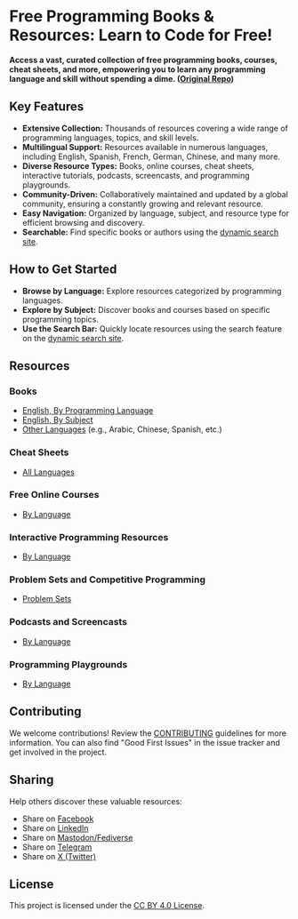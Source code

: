 # Free Programming Books & Resources: Learn to Code for Free!

**Access a vast, curated collection of free programming books, courses, cheat sheets, and more, empowering you to learn any programming language and skill without spending a dime. ([Original Repo](https://github.com/EbookFoundation/free-programming-books))**

## Key Features

*   **Extensive Collection:** Thousands of resources covering a wide range of programming languages, topics, and skill levels.
*   **Multilingual Support:** Resources available in numerous languages, including English, Spanish, French, German, Chinese, and many more.
*   **Diverse Resource Types:** Books, online courses, cheat sheets, interactive tutorials, podcasts, screencasts, and programming playgrounds.
*   **Community-Driven:**  Collaboratively maintained and updated by a global community, ensuring a constantly growing and relevant resource.
*   **Easy Navigation:**  Organized by language, subject, and resource type for efficient browsing and discovery.
*   **Searchable:**  Find specific books or authors using the [dynamic search site](https://ebookfoundation.github.io/free-programming-books-search/).

## How to Get Started

*   **Browse by Language:** Explore resources categorized by programming languages.
*   **Explore by Subject:** Discover books and courses based on specific programming topics.
*   **Use the Search Bar:** Quickly locate resources using the search feature on the [dynamic search site](https://ebookfoundation.github.io/free-programming-books-search/).

## Resources

### Books

*   [English, By Programming Language](books/free-programming-books-langs.md)
*   [English, By Subject](books/free-programming-books-subjects.md)
*   [Other Languages](README#other-languages) (e.g., Arabic, Chinese, Spanish, etc.)

### Cheat Sheets

*   [All Languages](more/free-programming-cheatsheets.md)

### Free Online Courses

*   [By Language](courses/README.md)

### Interactive Programming Resources

*   [By Language](more/free-programming-interactive-tutorials-en.md)

### Problem Sets and Competitive Programming

*   [Problem Sets](more/problem-sets-competitive-programming.md)

### Podcasts and Screencasts

*   [By Language](casts/README.md)

### Programming Playgrounds

*   [By Language](more/free-programming-playgrounds.md)

## Contributing

We welcome contributions! Review the [CONTRIBUTING](docs/CONTRIBUTING.md) guidelines for more information. You can also find "Good First Issues" in the issue tracker and get involved in the project.

## Sharing

Help others discover these valuable resources:

*   Share on [Facebook](https://www.facebook.com/share.php?u=https%3A%2F%2Fgithub.com%2FEbookFoundation%2Ffree-programming-books&p[images][0]=&p[title]=Free%20Programming%20Books&p[summary]=)
*   Share on [LinkedIn](http://www.linkedin.com/shareArticle?mini=true&url=https://github.com/EbookFoundation/free-programming-books&title=Free%20Programming%20Books&summary=&source=)
*   Share on [Mastodon/Fediverse](https://toot.kytta.dev/?mini=true&url=https://github.com/EbookFoundation/free-programming-books&title=Free%20Programming%20Books&summary=&source=)
*   Share on [Telegram](https://t.me/share/url?url=https://github.com/EbookFoundation/free-programming-books)
*   Share on [X (Twitter)](https://twitter.com/intent/tweet?text=https://github.com/EbookFoundation/free-programming-books%0AFree%20Programming%20Books)

## License

This project is licensed under the [CC BY 4.0 License](LICENSE).